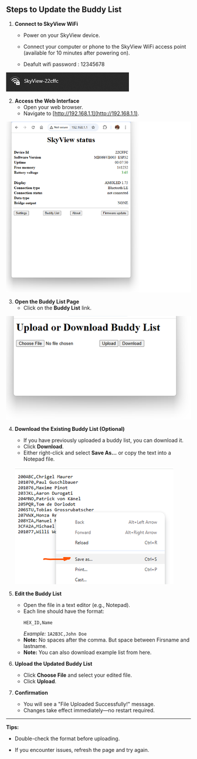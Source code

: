 ## Steps to Update the Buddy List

1. **Connect to SkyView WiFi**
    - Power on your SkyView device.
    - Connect your computer or phone to the SkyView WiFi access point (available for 10 minutes after powering on).

    - Deafult wifi password : 12345678

![SkyView Wifi](images/Wifi.png)   



2. **Access the Web Interface**
    - Open your web browser.
    - Navigate to [http://192.168.1.1](http://192.168.1.1).

 ![SkyView Front Page](images/SkyViewFrontPage.png)    

3. **Open the Buddy List Page**
    - Click on the **Buddy List** link.


 ![Upload Page](images/upload_page.png)


4. **Download the Existing Buddy List (Optional)**
    - If you have previously uploaded a buddy list, you can download it.
    - Click **Download**.
    - Either right-click and select **Save As...** or copy the text into a Notepad file.

    ![SaveAs](images/buddy_list_saveas.png)

5. **Edit the Buddy List**
    - Open the file in a text editor (e.g., Notepad).
    - Each line should have the format:  
      ```
      HEX_ID,Name
      ```
      *Example:* `1A2B3C,John Doe`
    - **Note:** No spaces after the comma. But space between Firsname and lastname.
    - **Note:** You can also download example list from here.

6. **Upload the Updated Buddy List**
    - Click **Choose File** and select your edited file.
    - Click **Upload**.

7. **Confirmation**
    - You will see a "File Uploaded Successfully!" message.
    - Changes take effect immediately—no restart required.

---

**Tips:**
- Double-check the format before uploading.

- If you encounter issues, refresh the page and try again.

